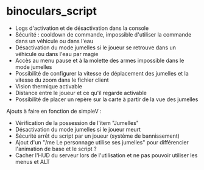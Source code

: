 # binoculars_script

- Logs d'activation et de désactivation dans la console
- Sécurité : cooldown de commande, impossible d'utiliser la commande dans un véhicule ou dans l'eau
- Désactivation du mode jumelles si le joueur se retrouve dans un véhicule ou dans l'eau par magie
- Accès au menu pause et à la molette des armes impossible dans le mode jumelles
- Possibilité de configurer la vitesse de déplacement des jumelles et la vitesse du zoom dans le fichier client
- Vision thermique activable
- Distance entre le joueur et ce qu'il regarde activable
- Possibilité de placer un repère sur la carte à partir de la vue des jumelles

Ajouts à faire en fonction de simpleV :
- Vérification de la possession de l'item "Jumelles"
- Désactivation du mode jumelles si le joueur meurt
- Sécurité arrêt du script par un joueur (système de bannissement)
- Ajout d'un "/me Le personnage utilise ses jumelles" pour différencier l'animation de base et le script ?
- Cacher l'HUD du serveur lors de l'utilisation et ne pas pouvoir utiliser les menus et ALT
